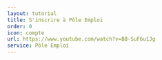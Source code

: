 ```yaml
---
layout: tutorial
title: S'inscrire à Pôle Emploi
order: 0
icon: compte
url: https://www.youtube.com/watch?v=BB-SuF6u1Jg
service: Pôle Emploi
---
```

